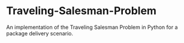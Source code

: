 # Traveling-Salesman-Problem
An implementation of the Traveling Salesman Problem in Python for a package delivery scenario.
